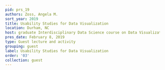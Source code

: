 ```yaml
---
pid: prs_19
authors: Zoss, Angela M.
sort_year: 2019
title: Usability Studies for Data Visualization
location: Durham, NC
host: graduate Interdisciplinary Data Science course on Data Visualization
pres_date: February 8, 2019
type: Guest lecture and activity
grouping: guest
label: Usability Studies for Data Visualization
order: '03'
collection: guest
---
```

